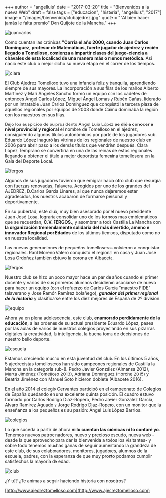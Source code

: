 +++
author = "angelluis"
date = "2017-03-20"
title = "Bienvenidos a la nueva Web"
draft = false
tags = ["educacion", "historia", "angelluis", "2017"]
image = "/images/bienvenida/clubajedrez.jpg"
quote = "\"Al bien hacer jamás le falta premio\" Don Quijote de la Mancha."
+++

![juancarlos](/images/bienvenida/juacarlos.jpg)

Como cuentan las crónicas **"Corría el año 2000, cuando Juan Carlos Domínguez, profesor de Matemáticas, fuerte jugador de ajedrez y recién llegado a Tomelloso, comienza a impartir clases del juego-ciencia a chavales de esta localidad de una manera más o menos metódica**. Así nació este club o mejor dicho su nueva etapa en el correr de los tiempos.

![clara](/images/bienvenida/clara.JPG)

El Club Ajedrez Tomelloso tuvo una infancia feliz y tranquila, aprendiendo siempre de sus mayores. La incorporación a sus filas de los maños Alberto Martínez y Mari Ángeles Sancho formó un equipo con los cadetes de entonces Ángel Carlos López, Miguel Ángel Lomas y Rubén Cañas, liderado por un intratable Juan Carlos Domínguez que conquistó la tercera plaza de aquellos regionales por equipos de 2003 donde Caimu dominaba la región con los maestros en sus filas. 

Bajo los auspicios de su presidente Ángel Luis López **se dió a conocer a nivel provincial y regional** el nombre de Tomelloso en el ajedrez, consiguiendo algunos títulos autonómicos por parte de los jugadores sub. Eduardo López inaguró las vitrinas de los regionales de nuestro club en 2006 para abrir paso a los demás títulos que vendrían después. Clara López Temprano se convertiría en una de las reinas de estos regionales llegando a obtener el título a mejor deportista femenina tomellosera en la Gala del Deporte Local.

![fergos](/images/bienvenida/3equipos2003.JPG)

Algunos de sus jugadores tuvieron que emigrar hacia otro club que resurgía con fuerzas renovadas, Talavera. Acogidos por uno de los grandes del AJEDREZ, D.Carlos García Linares, al que nunca dejaremos estar agradecidos, los nuestros acabaron de formarse personal y deportivamente.

En su pubertad, este club, muy bien asesorado por el nuevo presidente Juan José Losa, lograría consolidar uno de los torneos mas emblemáticos que se recuerdan, **C.V. FERGOS.**, y asombrar a toda Castilla La Mancha con **la organización tremendamente solidaria del más divertido, ameno e innovador Regional por Edades** de los últimos tiempos, disputado como no en nuestra localidad.

Las nuevas generaciones de pequeños tomelloseras volvieron a conquistar regionales. Raúl Moreno Valero conquistó el regional en casa y Juan José Losa Ordoñez también obtuvo la corona en Albacete.

![fergos](/images/bienvenida/juanjo.JPG)

Nuestro club se hizo un poco mayor hace un par de años cuando el primer docente y varios de sus primeros alumnos decidieron asociarse de nuevo para hacer un equipo (con el refuerzo de Carlos García "maestro FIDE" talaverano y Jose Ramón Ramírez bolañego),  ***ganador del primer regional de la historia*** y clasificarse entre los diez mejores de España de 2º division.

![equipo](/images/bienvenida/equipo.jpg)

Ahora ya en plena adolescencia, este club, **enamorado perdidamente de la educación**, a las ordenes de su actual presidente Eduardo López, pasea por las aulas de varios de nuestros colegios proyectando en sus pizarras digitales la creatividad, la inteligencia, la buena toma de decisiones de nuestro bello deporte.

![escuela](/images/bienvenida/escuela.jpg)


Estamos creciendo mucho en esta juventud del club. En los últimos 5 años, 5 ajedrecistas tomelloseros han sido campeones regionales de Castilla la Mancha en la categoría sub-8. Pedro Javier González (Almansa 2012), Marta Jiménez (Tomelloso 2013), Adriana Domínguez (Horche 2015) y Beatríz Jiménez con Manuel Soto hicieron doblete (Albacete 2016).

En el año 2014 el colegio Cervantes participó en el campeonato de Colegios de España quedando en una excelente quinta posición. El cuadro estuvo formado por Carlos Rodrigo Diaz-Ropero, Pedro Javier Gonzalez García, Alvaro Ramirez Aguado y Jorge Rodrigo Diaz-Ropero, con un monitor que la enseñanza a los pequeños es su pasión: Ángel Luis López Barrios.

![colegios](/images/bienvenida/colegio_cervantes.JPG)

Lo que suceda a partir de ahora **ni lo cuentan las crónicas ni lo contaré yo**. Tenemos nuevos patrocinadores, nuevo y precioso escudo, nueva web -desde la que aprovecho para dar la bienvenida a todos los visitantes- y sobre todo tenemos muchas ganas de seguir aumentando la grandeza de este club, de sus colaboradores, monitores, jugadores, alumnos de la escuela, padres, con la esperanza de que muy pronto podamos cumplir satisfechos la mayoría de edad.

![club](/images/bienvenida/clubajedrez.jpg)

¿Y tú? ¿Te animas a seguir haciendo historia con nosotros?

[http://www.ajedreztomelloso.com](http://www.ajedreztomelloso.com)
